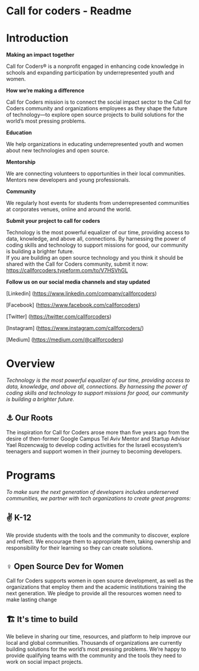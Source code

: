 # Call for coders - Readme

# Introduction
<strong>Making an impact together</strong>

Call for Coders® is a nonprofit engaged in enhancing code knowledge in schools and expanding participation by underrepresented youth and women.


<strong>How we’re making a difference</strong>

Call for Coders mission is to connect the social impact sector to the Call for Coders community and organizations employees as they shape the future of technology—to explore open source projects to build solutions for the world’s most pressing problems.


<strong>Education</strong>

We help organizations in educating underrepresented youth and women about new technologies and open source.


<strong>Mentorship</strong>

We are connecting volunteers to opportunities in their local communities. Mentors new developers and young professionals.


<strong>Community</strong>

We regularly host events for students from underrepresented communities at corporates venues, online and around the world.


<strong>Submit your project to call for coders</strong>

Technology is the most powerful equalizer of our time, providing access to data, knowledge, and above all, connections. By harnessing the power of coding skills and technology to support missions for good, our community is building a brighter future.  
If you are building an open source technology and you think it should be shared with the Call for Coders community, submit it now:
https://callforcoders.typeform.com/to/V7HSVhGL


<strong>Follow us on our social media channels and stay updated</strong>

[Linkedin] (https://www.linkedin.com/company/callforcoders)

[Facebook] (https://www.facebook.com/callforcoders)

[Twitter] (https://twitter.com/callforcoders)

[Instagram] (https://www.instagram.com/callforcoders/)

[Medium] (https://medium.com/@callforcoders)


# Overview

*Technology is the most powerful equalizer of our time, providing access to data, knowledge, and above all, connections. By harnessing the power of coding skills and technology to support missions for good, our community is building a brighter future.*

## ⚓️ Our Roots

The inspiration for Call for Coders arose more than five years ago from the desire of then-former Google Campus Tel Aviv Mentor and Startup Advisor Yael Rozencwajg to develop coding activities for the Israeli ecosystem’s teenagers and support women in their journey to becoming developers.

# Programs
*To make sure the next generation of developers includes underserved communities, we partner with tech organizations to create great programs:*

## ✌️ K-12

We provide students with the tools and the community to discover, explore and reflect. We encourage them to appropriate them, taking ownership and responsibility for their learning so they can create solutions. 

## ♀️ Open Source Dev for Women

Call for Coders supports women in open source development, as well as the organizations that employ them and the academic institutions training the next generation. 
We pledge to provide all the resources women need to make lasting change

## 🏗️ It's time to build

We believe in sharing our time, resources, and platform to help improve our local and global communities. Thousands of organizations are currently building solutions for the world’s most pressing problems. 
We’re happy to provide qualifying teams with the community and the tools they need to work on social impact projects.
